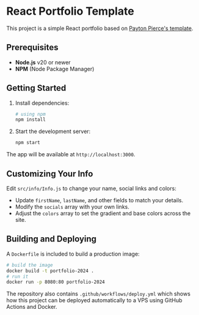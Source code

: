 # React Portfolio Template

This project is a simple React portfolio based on [Payton Pierce's template](https://naimnazri.com/).

## Prerequisites

- **Node.js** v20 or newer
- **NPM** (Node Package Manager)

## Getting Started

1. Install dependencies:
   ```bash
   # using npm
   npm install
   ```
2. Start the development server:
   ```bash
   npm start
   ```

The app will be available at `http://localhost:3000`.

## Customizing Your Info

Edit `src/info/Info.js` to change your name, social links and colors:

- Update `firstName`, `lastName`, and other fields to match your details.
- Modify the `socials` array with your own links.
- Adjust the `colors` array to set the gradient and base colors across the site.

## Building and Deploying

A `Dockerfile` is included to build a production image:

```bash
# build the image
docker build -t portfolio-2024 .
# run it
docker run -p 8080:80 portfolio-2024
```

The repository also contains `.github/workflows/deploy.yml` which shows how this project can be deployed automatically to a VPS using GitHub Actions and Docker.

